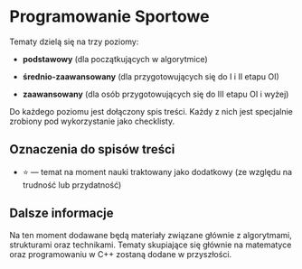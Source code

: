 # Programowanie Sportowe

Tematy dzielą się na trzy poziomy:

- **podstawowy** (dla początkujących w algorytmice)

- **średnio-zaawansowany** (dla przygotowujących się do I i II etapu OI)

- **zaawansowany** (dla osób przygotowujących się do III etapu OI i wyżej)

Do każdego poziomu jest dołączony spis treści. Każdy z nich jest specjalnie zrobiony pod wykorzystanie jako checklisty.

## Oznaczenia do spisów treści
  - ⭐ — temat na moment nauki traktowany jako dodatkowy (ze względu na trudność lub przydatność)

## Dalsze informacje

Na ten moment dodawane będą materiały związane głównie z algorytmami, strukturami oraz technikami.
Tematy skupiające się głównie na matematyce oraz programowaniu w C++ zostaną dodane w przyszłości.
